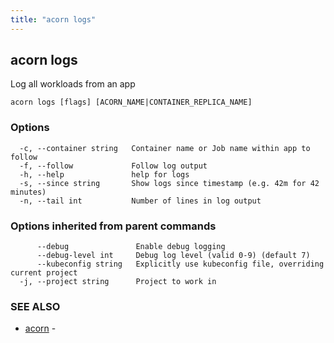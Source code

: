 ```yaml
---
title: "acorn logs"
---
```

## acorn logs

Log all workloads from an app

```
acorn logs [flags] [ACORN_NAME|CONTAINER_REPLICA_NAME]
```

### Options

```
  -c, --container string   Container name or Job name within app to follow
  -f, --follow             Follow log output
  -h, --help               help for logs
  -s, --since string       Show logs since timestamp (e.g. 42m for 42 minutes)
  -n, --tail int           Number of lines in log output
```

### Options inherited from parent commands

```
      --debug               Enable debug logging
      --debug-level int     Debug log level (valid 0-9) (default 7)
      --kubeconfig string   Explicitly use kubeconfig file, overriding current project
  -j, --project string      Project to work in
```

### SEE ALSO

* [acorn](acorn.md)	 - 

